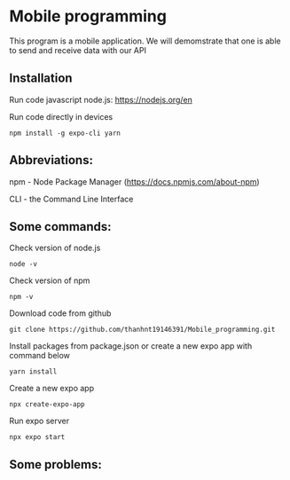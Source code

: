 ﻿# Mobile programming
This program is a mobile application. We will demomstrate that one is able to send and receive data with our API   

## Installation
Run code javascript
node.js: https://nodejs.org/en 

Run code directly in devices
```
npm install -g expo-cli yarn
```

## Abbreviations:
npm - Node Package Manager (https://docs.npmjs.com/about-npm)

CLI - the Command Line Interface

## Some commands:
Check version of node.js
```
node -v
```

Check version of npm
```
npm -v
```
Download code from github
```
git clone https://github.com/thanhnt19146391/Mobile_programming.git
```

Install packages  from package.json or create a new expo app with command below
```
yarn install
```

Create a new expo app
```
npx create-expo-app
```

Run expo server
```
npx expo start
```

## Some problems:

